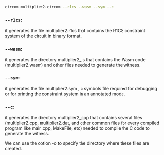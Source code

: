 ```bash
circom multiplier2.circom --r1cs --wasm --sym --c
```

### `--r1cs`:

it generates the file multiplier2.r1cs that contains the R1CS constraint system of the circuit in binary format.

### `--wasm`:

it generates the directory multiplier2_js that contains the Wasm code (multiplier2.wasm) and other files needed to generate the witness.

### `--sym`:

it generates the file multiplier2.sym , a symbols file required for debugging or for printing the constraint system in an annotated mode.

### `--c`:

it generates the directory multiplier2_cpp that contains several files (multiplier2.cpp, multiplier2.dat, and other common files for every compiled program like main.cpp, MakeFile, etc) needed to compile the C code to generate the witness.

We can use the option -o to specify the directory where these files are created.
